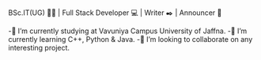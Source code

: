 BSc.IT(UG) 🧑‍🎓 | Full Stack Developer 💻 | Writer ✒️ | Announcer 🎤

-🔭 I’m currently studying at Vavuniya Campus University of Jaffna.
-🌱 I’m currently learning C++, Python & Java.
-👯 I’m looking to collaborate on any interesting project.
